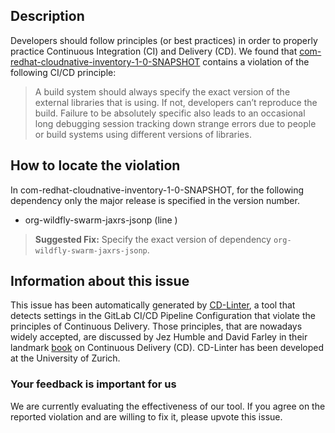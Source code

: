 
## Description
Developers should follow principles (or best practices) in order to properly practice Continuous Integration (CI) and Delivery (CD).
We found that [com-redhat-cloudnative-inventory-1-0-SNAPSHOT](https://gitlab.com/bugbiteme/inventory-wildfly-swarm/blob/master/.gitlab-ci.yml) contains a violation of the following CI/CD principle:

> A build system should always specify the exact version of the external libraries that is using.
If not, developers can’t reproduce the build. Failure to be absolutely specific also leads to an occasional long debugging session tracking down strange errors due to people or build systems using different versions of libraries.

## How to locate the violation

In com-redhat-cloudnative-inventory-1-0-SNAPSHOT, for the following dependency only the major release is specified in the version number.

* org-wildfly-swarm-jaxrs-jsonp (line )

> **Suggested Fix:** Specify the exact version of dependency `org-wildfly-swarm-jaxrs-jsonp`.

## Information about this issue

This issue has been automatically generated by [CD-Linter](https://gitlab.com/Jancso/configuration-analytics), a tool that detects settings in the GitLab CI/CD Pipeline Configuration that violate the principles of Continuous Delivery. Those principles, that are nowadays widely accepted, are discussed by Jez Humble and David Farley in their landmark [book](https://www.oreilly.com/library/view/continuous-delivery-reliable/9780321670250/) on Continuous Delivery (CD). CD-Linter has been developed at the University of Zurich.

### Your feedback is important for us
We are currently evaluating the effectiveness of our tool. If you agree on the reported violation and are willing to fix it, please upvote this issue.